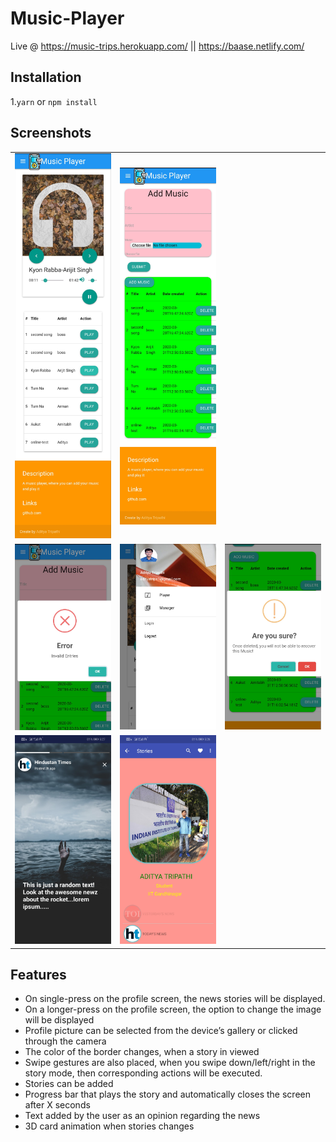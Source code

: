 # Music-Player
Live @ https://music-trips.herokuapp.com/   || https://baase.netlify.com/
## Installation

1.`yarn` or `npm install`  


## Screenshots

<table>
 
 <tr>
  <td align="center"><img src="https://github.com/adityatripathiiit/Music-Player/blob/master/screenshots/mobile2.jpg" width="300px;height:600px"/></td>
  <td align="center"><img src="https://github.com/adityatripathiiit/Music-Player/blob/master/screenshots/mobile6.jpg" width="300px;height:600px"/></td>
  
 </tr>
 <tr>
    <td align="center"><img src="https://github.com/adityatripathiiit/Music-Player/blob/master/screenshots/mobile8.jpg" width="300px;height:400px"/></td>
  <td align="center"><img src="https://github.com/adityatripathiiit/Music-Player/blob/master/screenshots/mobile4.jpg" width="300px;height:400px"/></td>
 <td align="center"><img src="https://github.com/adityatripathiiit/Music-Player/blob/master/screenshots/mobile10.jpg" width="300px;height:400px"/></td>
    
  </tr>
  
 <tr>
  <td align="center"><img src="https://github.com/adityatripathiiit/Stories/blob/master/screenshots/Story_2.jpg" width="200px;height:300px"/></td>
  <td align="center"><img src="https://github.com/adityatripathiiit/Stories/blob/master/screenshots/Amination_on_viewing_story.jpg" width="200px;height:300px"/></td>
     
 </tr>
 

</table>

## Features 

* On single-press on the profile screen, the news stories will be displayed. 
* On a longer-press on the profile screen, the option to change the image will be displayed
* Profile picture can be selected from the device’s gallery or clicked through the camera
* The color of the border changes, when a story in viewed
* Swipe gestures are also placed, when you swipe down/left/right in the story mode, then corresponding actions will be executed. 
* Stories can be added 
* Progress bar that plays the story and automatically closes the screen after X seconds
* Text added by the user as an opinion regarding the news
* 3D card animation when stories changes

